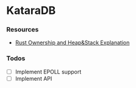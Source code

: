 # KataraDB

### Resources
- [Rust Ownership and Heap&Stack Explanation](https://doc.rust-lang.org/book/ch04-01-what-is-ownership.html)

### Todos
- [ ] Implement EPOLL support
- [ ] Implement API